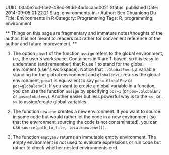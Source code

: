 UUID: 03a0e2cd-fce2-48ec-9fdd-4addcaad0021
Status: published
Date: 2014-09-05 01:22:21
Slug: environments-in-r
Author: Ben Chuanlong Du
Title: Environments in R
Category: Programming
Tags: R, programming, environment

**
Things on this page are
fragmentary and immature notes/thoughts of the author.
It is not meant to readers
but rather for convenient reference of the author and future improvement.
**

1. The option `pos=1` of the function `assign` refers to the global environment, 
i.e., the user's workspace. 
Containers in R are 1-based, 
so it is easy to understand (and remember) that R use 1 to stand for the global enviroment (user's workspace).
Notice that `..GlobalEnv` is a variable standing for the global environment and `globalenv()` returns the global environment,
`pos=1` is equivalent to say `pos=.GlobalEnv` or `pos=globalenv()`.
If you want to create a global variable in a function,
you can use the function `assign` by specifying `pos=1` (or `pos=.GlobalEnv` or `pos=globalenv`).
Another easier but less powerful way is to the `<<-` or `->>` to assign/create global variables. 
    
2. The function `new.env` creates a new environment. 
If you want to source in some code 
but would rather let the code in a new environment (so that the environment sourcing the code is not contaminated),
you can use `source(path_to_file, local=new.env())`.

3. The function `emptyenv` returns an immutable empty environment. 
The empty environment is not used to evaluate expressions or run code but rather to check whether nested environments end.
